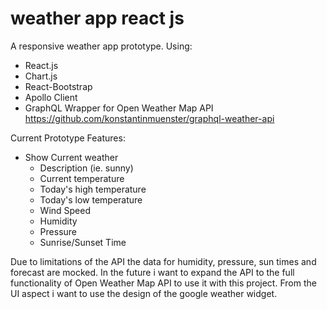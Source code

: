 # weather app react js

A responsive weather app prototype. Using:

* React.js
* Chart.js
* React-Bootstrap
* Apollo Client
* GraphQL Wrapper for Open Weather Map API <https://github.com/konstantinmuenster/graphql-weather-api>


Current Prototype Features:

* Show Current weather
	* Description (ie. sunny)
	* Current temperature
	* Today's high temperature
	* Today's low temperature
	* Wind Speed
	* Humidity
	* Pressure
	* Sunrise/Sunset Time


Due to limitations of the API the data for humidity, pressure, sun times and forecast are mocked. In the future i want to expand the API to the full functionality of Open Weather Map API to use it with this project. From the UI aspect i want to use the design of the google weather widget.



